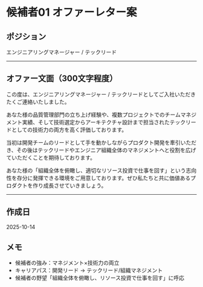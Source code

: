 # 候補者01 オファーレター案

## ポジション
エンジニアリングマネージャー / テックリード

---

## オファー文面（300文字程度）

この度は、エンジニアリングマネージャー / テックリードとしてご入社いただきたくご連絡いたしました。

あなた様の品質管理部門の立ち上げ経験や、複数プロジェクトでのチームマネジメント実績、そして技術選定からアーキテクチャ設計まで担当されたテックリードとしての技術力の両方を高く評価しております。

当初は開発チームのリードとして手を動かしながらプロダクト開発を牽引いただき、その後はテックリードやエンジニア組織全体のマネジメントへと役割を広げていただくことを期待しております。

あなた様の「組織全体を俯瞰し、適切なリソース投資で仕事を回す」という志向性を存分に発揮できる環境をご用意しております。ぜひ私たちと共に価値あるプロダクトを作り成長させていきましょう。

---

## 作成日
2025-10-14

## メモ
- 候補者の強み：マネジメント×技術力の両立
- キャリアパス：開発リード → テックリード/組織マネジメント
- 候補者の野望「組織全体を俯瞰し、リソース投資で仕事を回す」に呼応




